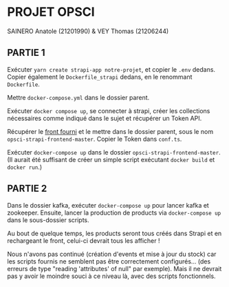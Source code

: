 # PROJET OPSCI
SAINERO Anatole (21201990) & VEY Thomas (21206244)

## PARTIE 1

Exécuter `yarn create strapi-app notre-projet`, et copier le `.env` dedans.
Copier également le `Dockerfile_strapi` dedans, en le renommant `Dockerfile`.

Mettre `docker-compose.yml` dans le dossier parent.

Exécuter `docker compose up`, se connecter à strapi, créer les collections nécessaires comme indiqué dans le sujet et récupérer un Token API.

Récupérer le [front fourni](https://github.com/arthurescriou/opsci-strapi-frontend) et le mettre dans le dossier parent, sous le nom `opsci-strapi-frontend-master`. Copier le Token dans `conf.ts`.

Exécuter `docker-compose up` dans le dossier `opsci-strapi-frontend-master`.
(Il aurait été suffisant de créer un simple script exécutant `docker build` et `docker run`.)


## PARTIE 2


Dans le dossier kafka, exécuter `docker-compose up` pour lancer kafka et zookeeper. Ensuite, lancer la production de products via `docker-compose up` dans le sous-dossier scripts. 

Au bout de quelque temps, les products seront tous créés dans Strapi et en rechargeant le front, celui-ci devrait tous les afficher !

Nous n'avons pas continué (création d'events et mise à jour du stock) car les scripts fournis ne semblent pas être correctement configurés... (des erreurs de type "reading 'attributes' of null" par exemple). Mais il ne devrait pas y avoir le moindre souci à ce niveau là, avec des scripts fonctionnels. 